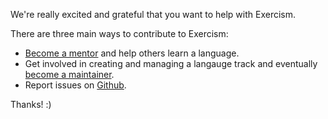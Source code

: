 We're really excited and grateful that you want to help with Exercism.

There are three main ways to contribute to Exercism:
- [Become a mentor](/become-a-mentor) and help others learn a language.
- Get involved in creating and managing a langauge track and eventually [become a maintainer](/become-a-maintainer).
- Report issues on [Github](https://github.com/exercism/exercism.io/issues).

Thanks! :)
